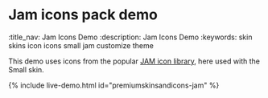 # Jam icons pack demo
:title_nav: Jam Icons Demo
:description: Jam Icons Demo
:keywords: skin skins icon icons small jam customize theme

This demo uses icons from the popular [JAM icon library](https://jam-icons.com), here used with the Small skin.

{% include live-demo.html id="premiumskinsandicons-jam" %}
